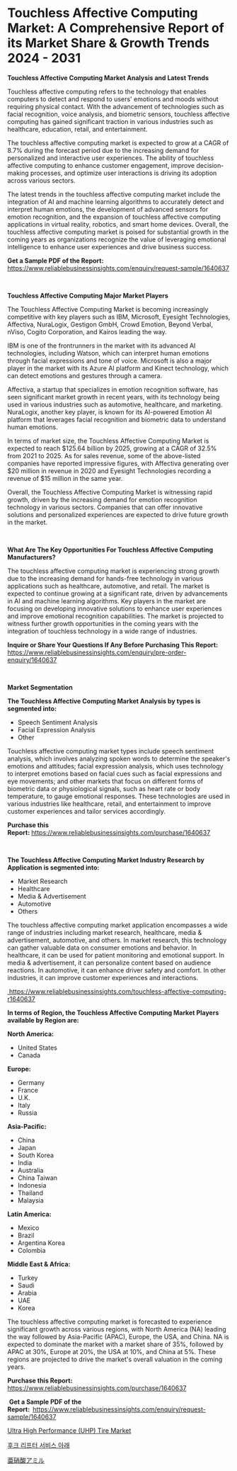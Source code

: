 <p><h1>Touchless Affective Computing Market: A Comprehensive Report of its Market Share & Growth Trends 2024 - 2031</h1></p><p><strong>Touchless Affective Computing Market Analysis and Latest Trends</strong></p>
<p><p>Touchless affective computing refers to the technology that enables computers to detect and respond to users' emotions and moods without requiring physical contact. With the advancement of technologies such as facial recognition, voice analysis, and biometric sensors, touchless affective computing has gained significant traction in various industries such as healthcare, education, retail, and entertainment.</p><p>The touchless affective computing market is expected to grow at a CAGR of 8.7% during the forecast period due to the increasing demand for personalized and interactive user experiences. The ability of touchless affective computing to enhance customer engagement, improve decision-making processes, and optimize user interactions is driving its adoption across various sectors.</p><p>The latest trends in the touchless affective computing market include the integration of AI and machine learning algorithms to accurately detect and interpret human emotions, the development of advanced sensors for emotion recognition, and the expansion of touchless affective computing applications in virtual reality, robotics, and smart home devices. Overall, the touchless affective computing market is poised for substantial growth in the coming years as organizations recognize the value of leveraging emotional intelligence to enhance user experiences and drive business success.</p></p>
<p><strong>Get a Sample PDF of the Report:&nbsp;</strong> <a href="https://www.reliablebusinessinsights.com/enquiry/request-sample/1640637">https://www.reliablebusinessinsights.com/enquiry/request-sample/1640637</a></p>
<p>&nbsp;</p>
<p><strong>Touchless Affective Computing Major Market Players</strong></p>
<p><p>The Touchless Affective Computing Market is becoming increasingly competitive with key players such as IBM, Microsoft, Eyesight Technologies, Affectiva, NuraLogix, Gestigon GmbH, Crowd Emotion, Beyond Verbal, nViso, Cogito Corporation, and Kairos leading the way. </p><p>IBM is one of the frontrunners in the market with its advanced AI technologies, including Watson, which can interpret human emotions through facial expressions and tone of voice. Microsoft is also a major player in the market with its Azure AI platform and Kinect technology, which can detect emotions and gestures through a camera.</p><p>Affectiva, a startup that specializes in emotion recognition software, has seen significant market growth in recent years, with its technology being used in various industries such as automotive, healthcare, and marketing. NuraLogix, another key player, is known for its AI-powered Emotion AI platform that leverages facial recognition and biometric data to understand human emotions.</p><p>In terms of market size, the Touchless Affective Computing Market is expected to reach $125.64 billion by 2025, growing at a CAGR of 32.5% from 2021 to 2025. As for sales revenue, some of the above-listed companies have reported impressive figures, with Affectiva generating over $20 million in revenue in 2020 and Eyesight Technologies recording a revenue of $15 million in the same year.</p><p>Overall, the Touchless Affective Computing Market is witnessing rapid growth, driven by the increasing demand for emotion recognition technology in various sectors. Companies that can offer innovative solutions and personalized experiences are expected to drive future growth in the market.</p></p>
<p>&nbsp;</p>
<p><strong>What Are The Key Opportunities For Touchless Affective Computing Manufacturers?</strong></p>
<p><p>The touchless affective computing market is experiencing strong growth due to the increasing demand for hands-free technology in various applications such as healthcare, automotive, and retail. The market is expected to continue growing at a significant rate, driven by advancements in AI and machine learning algorithms. Key players in the market are focusing on developing innovative solutions to enhance user experiences and improve emotional recognition capabilities. The market is projected to witness further growth opportunities in the coming years with the integration of touchless technology in a wide range of industries.</p></p>
<p><strong>Inquire or Share Your Questions If Any Before Purchasing This Report:</strong> <a href="https://www.reliablebusinessinsights.com/enquiry/pre-order-enquiry/1640637">https://www.reliablebusinessinsights.com/enquiry/pre-order-enquiry/1640637</a></p>
<p>&nbsp;</p>
<p><strong>Market Segmentation</strong></p>
<p><strong>The Touchless Affective Computing Market Analysis by types is segmented into:</strong></p>
<p><ul><li>Speech Sentiment Analysis</li><li>Facial Expression Analysis</li><li>Other</li></ul></p>
<p><p>Touchless affective computing market types include speech sentiment analysis, which involves analyzing spoken words to determine the speaker's emotions and attitudes; facial expression analysis, which uses technology to interpret emotions based on facial cues such as facial expressions and eye movements; and other markets that focus on different forms of biometric data or physiological signals, such as heart rate or body temperature, to gauge emotional responses. These technologies are used in various industries like healthcare, retail, and entertainment to improve customer experiences and tailor services accordingly.</p></p>
<p><strong>Purchase this Report:&nbsp;</strong><a href="https://www.reliablebusinessinsights.com/purchase/1640637">https://www.reliablebusinessinsights.com/purchase/1640637</a></p>
<p>&nbsp;</p>
<p><strong>The Touchless Affective Computing Market Industry Research by Application is segmented into:</strong></p>
<p><ul><li>Market Research</li><li>Healthcare</li><li>Media & Advertisement</li><li>Automotive</li><li>Others</li></ul></p>
<p><p>The touchless affective computing market application encompasses a wide range of industries including market research, healthcare, media & advertisement, automotive, and others. In market research, this technology can gather valuable data on consumer emotions and behavior. In healthcare, it can be used for patient monitoring and emotional support. In media & advertisement, it can personalize content based on audience reactions. In automotive, it can enhance driver safety and comfort. In other industries, it can improve customer experiences and interactions.</p></p>
<p><a href="https://www.reliablebusinessinsights.com/touchless-affective-computing-r1640637">&nbsp;https://www.reliablebusinessinsights.com/touchless-affective-computing-r1640637</a></p>
<p><strong>In terms of Region, the Touchless Affective Computing Market Players available by Region are:</strong></p>
<p>
    <p> <strong> North America: </strong>
        <ul>
            <li>United States</li>
            <li>Canada</li>
        </ul>
        </p> 
    <p> <strong> Europe: </strong>
        <ul>
            <li>Germany</li>
            <li>France</li>
            <li>U.K.</li>
            <li>Italy</li>
            <li>Russia</li>
        </ul>
        </p> 
    <p> <strong> Asia-Pacific: </strong>
        <ul>
            <li>China</li>
            <li>Japan</li>
            <li>South Korea</li>
            <li>India</li>
            <li>Australia</li>
            <li>China Taiwan</li>
            <li>Indonesia</li>
            <li>Thailand</li>
            <li>Malaysia</li>
        </ul>
        </p> 
    <p> <strong> Latin America: </strong>
        <ul>
            <li>Mexico</li>
            <li>Brazil</li>
            <li>Argentina Korea</li>
            <li>Colombia</li>
        </ul>
        </p> 
    <p> <strong> Middle East & Africa: </strong>
        <ul>
            <li>Turkey</li>
            <li>Saudi</li>
            <li>Arabia</li>
            <li>UAE</li>
            <li>Korea</li>
        </ul>
    </p>
    </p>
<p><p>The touchless affective computing market is forecasted to experience significant growth across various regions, with North America (NA) leading the way followed by Asia-Pacific (APAC), Europe, the USA, and China. NA is expected to dominate the market with a market share of 35%, followed by APAC at 30%, Europe at 20%, the USA at 10%, and China at 5%. These regions are projected to drive the market's overall valuation in the coming years.</p></p>
<p><strong>Purchase this Report: </strong><a href="https://www.reliablebusinessinsights.com/purchase/1640637">https://www.reliablebusinessinsights.com/purchase/1640637</a></p>
<p>&nbsp;<strong>Get a Sample PDF of the Report:&nbsp;&nbsp;</strong><a href="https://www.reliablebusinessinsights.com/enquiry/request-sample/1640637">https://www.reliablebusinessinsights.com/enquiry/request-sample/1640637</a></p>
<p><strong></strong></p>
<p><p><a href="https://github.com/YashRP12/Market-Research-Report-List-4/blob/main/ultra-high-performance-uhp-tire-market.md">Ultra High Performance (UHP) Tire Market</a></p><p><a href="https://medium.com/@albinbrakus2023/%ED%9B%85-%EB%A6%AC%ED%94%84%ED%84%B0-%EC%84%9C%EB%B9%84%EC%8A%A4-%EC%8B%9C%EC%9E%A5-%EC%9C%A0%ED%98%95-%EC%9D%91%EC%9A%A9-%EB%B0%8F-%EC%A7%80%EB%A6%AC%EC%97%90-%EB%8C%80%ED%95%9C-%ED%8F%AC%EA%B4%84%EC%A0%81-%ED%8F%89%EA%B0%80-2a0dbc1d526c">후크 리프터 서비스 아래</a></p><p><a href="https://medium.com/@rocklobster885/%E3%82%A2%E3%83%9F%E3%83%AB%E3%83%8B%E3%83%88%E3%83%AA%E3%83%83%E3%83%88%E5%B8%82%E5%A0%B4%E3%81%AF%E5%B8%82%E5%A0%B4%E3%82%B7%E3%82%A7%E3%82%A2-%E5%B8%82%E5%A0%B4%E3%83%88%E3%83%AC%E3%83%B3%E3%83%89-%E5%B8%82%E5%A0%B4%E6%88%90%E9%95%B7%E3%81%AB%E9%96%A2%E3%81%99%E3%82%8B%E6%83%85%E5%A0%B1%E3%82%92%E6%8F%90%E4%BE%9B%E3%81%97%E3%81%BE%E3%81%99-ee5a9586314f">亜硝酸アミル</a></p></p>